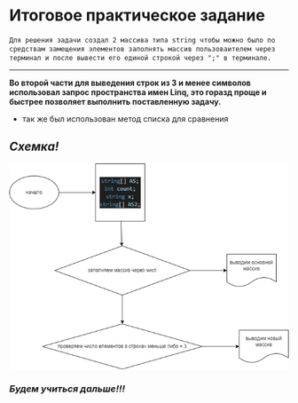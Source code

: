 # Итоговое практическое задание 
    Для решения задачи создал 2 массива типа string чтобы можно было по средствам замещения элементов заполнять массив пользоваителем через терминал и после вывести его единой строкой через ";" в терминале.
***
**Во второй части для выведения строк из 3 и менее символов использовал запрос пространства имен Linq, это горазд проще и быстрее позволяет выполнить поставленную задачу.**

* так же был использован метод списка для сравнения

## *Схемка!*

![создана простая блок схема кода](dz.drawio.png)

### ***Будем учиться дальше!!!***